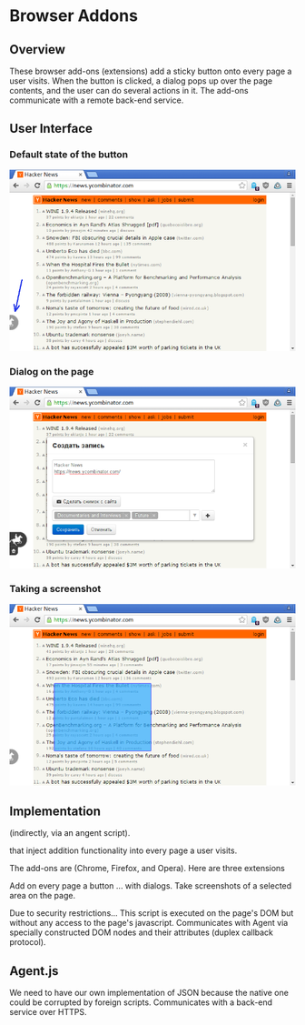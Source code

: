 # Browser Addons

## Overview

These browser add-ons (extensions) add a sticky button onto every page a user visits. When the button is clicked, a dialog pops up over the page contents, and the user can do several actions in it. The add-ons communicate with a remote back-end service.

## User Interface

### Default state of the button
![Default state of the button](screenshots/default.png)

### Dialog on the page
![Dialog on the page](screenshots/dialog.png)

### Taking a screenshot
![Taking a screenshot](screenshots/taking-ss.png)


## Implementation

(indirectly, via an angent script).

that inject addition functionality into every page a user visits.

The add-ons are (Chrome, Firefox, and Opera).
Here are three extensions 



Add on every page a button ... with dialogs.
Take screenshots of a selected area on the page.





Due to security restrictions...
This script is executed on the page's DOM but without any access to the page's javascript.
Communicates with Agent via specially constructed DOM nodes and their attributes (duplex callback protocol).

## Agent.js

We need to have our own implementation of JSON because the native one could be corrupted by foreign scripts.
Communicates with a back-end service over HTTPS.
